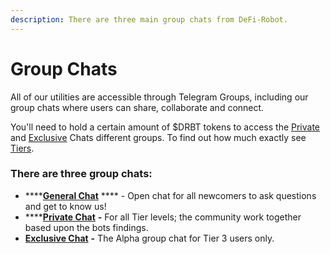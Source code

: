 ```yaml
---
description: There are three main group chats from DeFi-Robot.
---
```


# Group Chats

All of our utilities are accessible through Telegram Groups, including our group chats where users can share, collaborate and connect.

You'll need to hold a certain amount of $DRBT tokens to access the [Private](private-chat.md) and [Exclusive](exclusive-chat.md) Chats different groups. To find out how much exactly see [Tiers](../../about/tiers.md).

### There are three group chats:

* ****[**General Chat**](general.md) **** - Open chat for all newcomers to ask questions and get to know us!
* ****[**Private Chat**](private-chat.md) **-** For all Tier levels; the community work together based upon the bots findings.
* [**Exclusive Chat**](exclusive-chat.md) **-** The Alpha group chat for Tier 3 users only.
